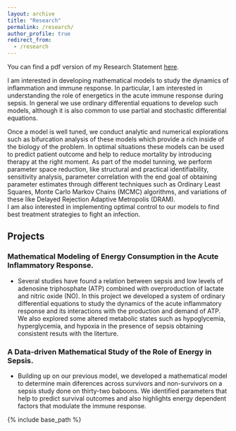 ```yaml
---
layout: archive
title: "Research"
permalink: /research/
author_profile: true
redirect_from:
  - /research
---
```

You can find a pdf version of my Research Statement [here](https://ivanrazu.github.io/files/Research_statement_Ivan.pdf).

I am interested in developing mathematical models to study the dynamics of inflammation and immune response. In particular, I am interested in understanding the role of energetics in the acute immune response during sepsis.  In general we use ordinary differential equations to develop such models, although it is also common to use partial and stochastic differential equations. 

Once a model is well tuned, we conduct analytic and numerical explorations such as bifurcation analysis of these models which provide a rich inside of the biology of the problem. In optimal situations these models can be used to predict patient outcome and help to reduce mortality by introducing therapy at the right moment. As part of the model tunning, we perform parameter space reduction, like structural and practical identifiability, sensitivity analysis, parameter correlation with the end goal of obtaining parameter estimates through different techniques such as Ordinary Least Squares, Monte Carlo Markov Chains (MCMC) algorithms, and variations of these like Delayed Rejection Adaptive Metropolis (DRAM).  
I am also interested in implementing optimal control to our models to find best treatment strategies to fight an infection.  

## Projects

### Mathematical Modeling of Energy Consumption in the Acute Inflammatory Response.

* Several studies have found a relation between sepsis and low levels of adenosine triphosphate (ATP) combined with overproduction of lactate and nitric oxide (NO). In this project we developed a system of ordinary differential equations to study the dynamics of the acute inflammatory response and its interactions with the production and demand of ATP. 
We also explored some altered metabolic states such as hypoglycemia, hyperglycemia, and hypoxia in the presence of sepsis obtaining consistent resuts with the literture.

### A Data-driven Mathematical Study of the Role of Energy in Sepsis.

* Building up on our previous model, we developed a mathematical model to determine main diferences across survivors and non-survivors on a sepsis study done on thirty-two  baboons. We identified parameters that help to predict survival outcomes and also highlights energy dependent factors that modulate the immune response.

{% include base_path %}
